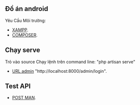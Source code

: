 
## Đồ án android

Yêu Cầu Môi trường: 
- [XAMPP](https://www.apachefriends.org/index.html).
- [COMPOSER](https://getcomposer.org/).

## Chạy serve

Trỏ vào source
Chạy lệnh trên command line: "php artisan serve"
- [URL admin](http://localhost:8000/admin/login) "http://localhost:8000/admin/login". 

## Test API

- [POST MAN](https://www.getpostman.com/).
